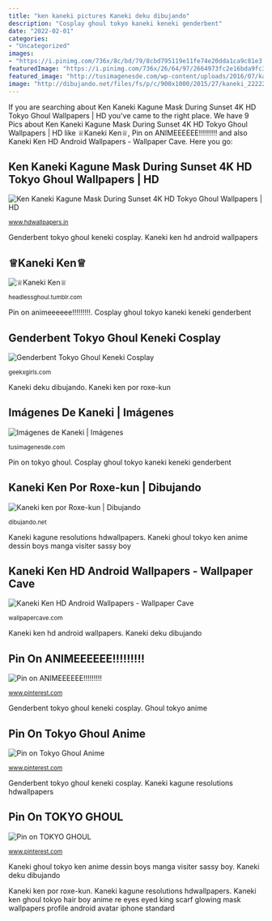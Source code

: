 ```yaml
---
title: "ken kaneki pictures Kaneki deku dibujando"
description: "Cosplay ghoul tokyo kaneki keneki genderbent"
date: "2022-02-01"
categories:
- "Uncategorized"
images:
- "https://i.pinimg.com/736x/8c/bd/79/8cbd795119e11fe74e20dda1ca9c81e3.jpg"
featuredImage: "https://i.pinimg.com/736x/26/64/97/2664973fc2e16bda9fc3f0dabe5157d0.jpg"
featured_image: "http://tusimagenesde.com/wp-content/uploads/2016/07/kaneki-2.jpg"
image: "http://dibujando.net/files/fs/p/c/900x1000/2015/27/kaneki_222222_212220.jpg"
---
```


If you are searching about Ken Kaneki Kagune Mask During Sunset 4K HD Tokyo Ghoul Wallpapers | HD you've came to the right place. We have 9 Pics about Ken Kaneki Kagune Mask During Sunset 4K HD Tokyo Ghoul Wallpapers | HD like ♕Kaneki Ken♕, Pin on ANIMEEEEEE!!!!!!!!! and also Kaneki Ken HD Android Wallpapers - Wallpaper Cave. Here you go:

## Ken Kaneki Kagune Mask During Sunset 4K HD Tokyo Ghoul Wallpapers | HD

![Ken Kaneki Kagune Mask During Sunset 4K HD Tokyo Ghoul Wallpapers | HD](https://www.hdwallpapers.in/download/ken_kaneki_kagune_mask_during_sunset_4k_hd_tokyo_ghoul-1920x1080.jpg "Pin on tokyo ghoul anime")

<small>www.hdwallpapers.in</small>

Genderbent tokyo ghoul keneki cosplay. Kaneki ken hd android wallpapers

## ♕Kaneki Ken♕

![♕Kaneki Ken♕](https://static.tumblr.com/e932b250149bab0fb272aef84df827a3/m23tpfu/cvXn975vr/tumblr_static_1lwlv6aiyidcss0sg0408o8og.jpg "Ken kaneki kagune mask during sunset 4k hd tokyo ghoul wallpapers")

<small>headlessghoul.tumblr.com</small>

Pin on animeeeeee!!!!!!!!!. Cosplay ghoul tokyo kaneki keneki genderbent

## Genderbent Tokyo Ghoul Keneki Cosplay

![Genderbent Tokyo Ghoul Keneki Cosplay](http://geekxgirls.com/images/keneki/tokyo-ghoul-keneki-cosplay-02.jpg "Kaneki ken ghoul tokyo hair boy anime re eyes eyed king scarf glowing mask wallpapers profile android avatar iphone standard")

<small>geekxgirls.com</small>

Kaneki deku dibujando. Kaneki ken por roxe-kun

## Imágenes De Kaneki | Imágenes

![Imágenes de Kaneki | Imágenes](http://tusimagenesde.com/wp-content/uploads/2016/07/kaneki-2.jpg "Kaneki ken hd android wallpapers")

<small>tusimagenesde.com</small>

Pin on tokyo ghoul. Cosplay ghoul tokyo kaneki keneki genderbent

## Kaneki Ken Por Roxe-kun | Dibujando

![Kaneki ken por Roxe-kun | Dibujando](http://dibujando.net/files/fs/p/c/900x1000/2015/27/kaneki_222222_212220.jpg "Kaneki ken hd android wallpapers")

<small>dibujando.net</small>

Kaneki kagune resolutions hdwallpapers. Kaneki ghoul tokyo ken anime dessin boys manga visiter sassy boy

## Kaneki Ken HD Android Wallpapers - Wallpaper Cave

![Kaneki Ken HD Android Wallpapers - Wallpaper Cave](https://wallpapercave.com/wp/wp6102727.jpg "Kaneki ken por roxe-kun")

<small>wallpapercave.com</small>

Kaneki ken hd android wallpapers. Kaneki deku dibujando

## Pin On ANIMEEEEEE!!!!!!!!!

![Pin on ANIMEEEEEE!!!!!!!!!](https://i.pinimg.com/736x/26/64/97/2664973fc2e16bda9fc3f0dabe5157d0.jpg "Pin on tokyo ghoul anime")

<small>www.pinterest.com</small>

Genderbent tokyo ghoul keneki cosplay. Ghoul tokyo anime

## Pin On Tokyo Ghoul Anime

![Pin on Tokyo Ghoul Anime](https://i.pinimg.com/736x/8c/bd/79/8cbd795119e11fe74e20dda1ca9c81e3.jpg "Kaneki ken por roxe-kun")

<small>www.pinterest.com</small>

Genderbent tokyo ghoul keneki cosplay. Kaneki kagune resolutions hdwallpapers

## Pin On TOKYO GHOUL

![Pin on TOKYO GHOUL](https://i.pinimg.com/736x/4d/11/73/4d11736af59fa74b09f30ac2401eadd5--kaneki-ken-tokyo-ghoul-anime-boys.jpg "Kaneki kagune resolutions hdwallpapers")

<small>www.pinterest.com</small>

Kaneki ghoul tokyo ken anime dessin boys manga visiter sassy boy. Kaneki deku dibujando

Kaneki ken por roxe-kun. Kaneki kagune resolutions hdwallpapers. Kaneki ken ghoul tokyo hair boy anime re eyes eyed king scarf glowing mask wallpapers profile android avatar iphone standard
